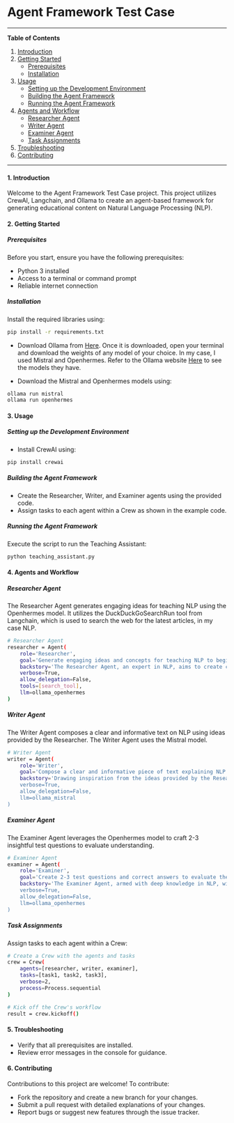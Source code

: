 # Agent Framework Test Case

---

**Table of Contents**

1. [Introduction](#1-introduction)
2. [Getting Started](#2-getting-started)
    - [Prerequisites](#prerequisites)
    - [Installation](#installation)
3. [Usage](#3-usage)
    - [Setting up the Development Environment](#setting-up-the-development-environment)
    - [Building the Agent Framework](#building-Agent-Framework)
    - [Running the Agent Framework](#running-the-Agent-Framework)
4. [Agents and Workflow](#4-agents-and-workflow)
    - [Researcher Agent](#researcher-agent)
    - [Writer Agent](#writer-agent)
    - [Examiner Agent](#examiner-agent)
    - [Task Assignments](#task-assignments)
5. [Troubleshooting](#5-troubleshooting)
6. [Contributing](#6-contributing)

---

#### 1. Introduction

Welcome to the Agent Framework Test Case project. This project utilizes CrewAI, Langchain, and Ollama to create an agent-based framework for generating educational content on Natural Language Processing (NLP).

#### 2. Getting Started

##### Prerequisites

Before you start, ensure you have the following prerequisites:

- Python 3 installed
- Access to a terminal or command prompt
- Reliable internet connection

##### Installation

Install the required libraries using:

```bash
pip install -r requirements.txt
```

- Download Ollama from [Here](https://ollama.ai/download). Once it is downloaded, open your terminal and download the weights of any model of your choice. In my case, I used Mistral and Openhermes. Refer to the Ollama website [Here](https://ollama.ai/library) to see the models they have.

- Download the Mistral and Openhermes models using:

```bash
ollama run mistral
ollama run openhermes
```

#### 3. Usage

##### Setting up the Development Environment

- Install CrewAI using:

```bash
pip install crewai
```

##### Building the Agent Framework

- Create the Researcher, Writer, and Examiner agents using the provided code.
- Assign tasks to each agent within a Crew as shown in the example code.

##### Running the Agent Framework

Execute the script to run the Teaching Assistant:

```bash
python teaching_assistant.py
```

#### 4. Agents and Workflow

##### Researcher Agent

The Researcher Agent generates engaging ideas for teaching NLP using the Openhermes model. It utilizes the DuckDuckGoSearchRun tool from Langchain, which is used to search the web for the latest articles, in my case NLP.

```bash
# Researcher Agent
researcher = Agent(
    role='Researcher',
    goal='Generate engaging ideas and concepts for teaching NLP to beginners.',
    backstory='The Researcher Agent, an expert in NLP, aims to create captivating concepts to serve as a foundation for the Writer Agent.',
    verbose=True,
    allow_delegation=False,
    tools=[search_tool],
    llm=ollama_openhermes
)
```

##### Writer Agent

The Writer Agent composes a clear and informative text on NLP using ideas provided by the Researcher. The Writer Agent uses the Mistral model.

```bash
# Writer Agent
writer = Agent(
    role='Writer',
    goal='Compose a clear and informative piece of text explaining NLP.',
    backstory='Drawing inspiration from the ideas provided by the Researcher, the Writer Agent\'s goal is to produce an easily digestible text on NLP.',
    verbose=True,
    allow_delegation=False,
    llm=ollama_mistral
)
```

##### Examiner Agent

The Examiner Agent leverages the Openhermes model to craft 2-3 insightful test questions to evaluate understanding.

```bash
# Examiner Agent
examiner = Agent(
    role='Examiner',
    goal='Create 2-3 test questions and correct answers to evaluate the understanding of the NLP text.',
    backstory='The Examiner Agent, armed with deep knowledge in NLP, will meticulously design questions and provide correct answers to gauge the students\' comprehension after reading the text crafted by the Writer.',
    verbose=True,
    allow_delegation=False,
    llm=ollama_openhermes
)
```

##### Task Assignments

Assign tasks to each agent within a Crew:

```bash
# Create a Crew with the agents and tasks
crew = Crew(
    agents=[researcher, writer, examiner],
    tasks=[task1, task2, task3],
    verbose=2,
    process=Process.sequential
)

# Kick off the Crew's workflow
result = crew.kickoff()
```

#### 5. Troubleshooting

- Verify that all prerequisites are installed.
- Review error messages in the console for guidance.

#### 6. Contributing

Contributions to this project are welcome! To contribute:

- Fork the repository and create a new branch for your changes.
- Submit a pull request with detailed explanations of your changes.
- Report bugs or suggest new features through the issue tracker.
```
